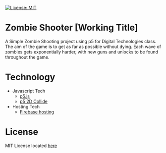 [![License: MIT](https://img.shields.io/badge/License-MIT-yellow.svg)](https://opensource.org/licenses/MIT)

# Zombie Shooter [Working Title]
A Simple Zombie Shooting project using p5 for Digital Technologies class. The aim of the game is to get as far as possible without dying. Each wave of zombies gets exponentially harder, with new guns and unlocks to be found throughout the game.

# Technology
- Javascript Tech
     - [p5.js](https://p5js.org/)
     - [p5 2D Collide](https://github.com/bmoren/p5.collide2D)
- Hosting Tech
     - [Firebase hosting](https://firebase.google.com/)

# License
MIT License located [here](https://github.com/LCordial/p5ZombieShooter/blob/master/LICENSE)
